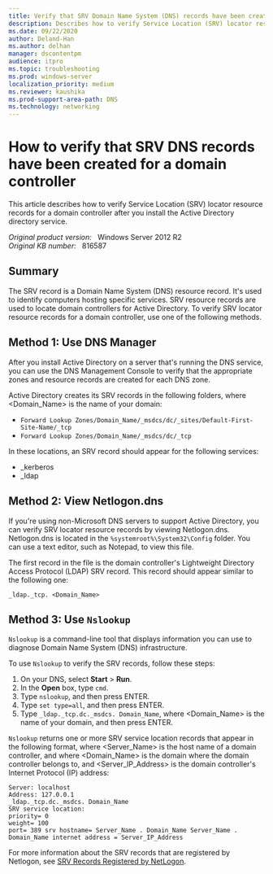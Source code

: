 ```yaml
---
title: Verify that SRV Domain Name System (DNS) records have been created
description: Describes how to verify Service Location (SRV) locator resource records for a domain controller after you install the Active Directory directory service.
ms.date: 09/22/2020
author: Deland-Han
ms.author: delhan
manager: dscontentpm
audience: itpro
ms.topic: troubleshooting
ms.prod: windows-server
localization_priority: medium
ms.reviewer: kaushika
ms.prod-support-area-path: DNS
ms.technology: networking
---
```

# How to verify that SRV DNS records have been created for a domain controller

This article describes how to verify Service Location (SRV) locator resource records for a domain controller after you install the Active Directory directory service.

_Original product version:_ &nbsp; Windows Server 2012 R2  
_Original KB number:_ &nbsp; 816587

## Summary

The SRV record is a Domain Name System (DNS) resource record. It's used to identify computers hosting specific services. SRV resource records are used to locate domain controllers for Active Directory. To verify SRV locator resource records for a domain controller, use one of the following methods.

## Method 1: Use DNS Manager

After you install Active Directory on a server that's running the DNS service, you can use the DNS Management Console to verify that the appropriate zones and resource records are created for each DNS zone.

Active Directory creates its SRV records in the following folders, where \<Domain_Name> is the name of your domain:

- `Forward Lookup Zones/Domain_Name/_msdcs/dc/_sites/Default-First-Site-Name/_tcp`
- `Forward Lookup Zones/Domain_Name/_msdcs/dc/_tcp`

In these locations, an SRV record should appear for the following services:

- _kerberos
- _ldap

## Method 2: View Netlogon.dns

If you're using non-Microsoft DNS servers to support Active Directory, you can verify SRV locator resource records by viewing Netlogon.dns. Netlogon.dns is located in the `%systemroot%\System32\Config` folder. You can use a text editor, such as Notepad, to view this file.

The first record in the file is the domain controller's Lightweight Directory Access Protocol (LDAP) SRV record. This record should appear similar to the following one:

`_ldap._tcp. <Domain_Name>`

## Method 3: Use `Nslookup`

`Nslookup` is a command-line tool that displays information you can use to diagnose Domain Name System (DNS) infrastructure.

To use `Nslookup` to verify the SRV records, follow these steps:

1. On your DNS, select **Start** > **Run**.
2. In the **Open** box, type `cmd`.
3. Type `nslookup`, and then press ENTER.
4. Type `set type=all`, and then press ENTER.
5. Type `_ldap._tcp.dc._msdcs. Domain_Name`, where \<Domain_Name> is the name of your domain, and then press ENTER.

`Nslookup` returns one or more SRV service location records that appear in the following format, where \<Server_Name> is the host name of a domain controller, and where \<Domain_Name> is the domain where the domain controller belongs to, and \<Server_IP_Address> is the domain controller's Internet Protocol (IP) address:

```console
Server: localhost
Address: 127.0.0.1
_ldap._tcp.dc._msdcs. Domain_Name
SRV service location:
priority= 0
weight= 100
port= 389 srv hostname= Server_Name . Domain_Name Server_Name . Domain_Name internet address = Server_IP_Address
```

For more information about the SRV records that are registered by Netlogon, see [SRV Records Registered by NetLogon](https://social.technet.microsoft.com/wiki/contents/articles/7608.srv-records-registered-by-net-logon.aspx).

